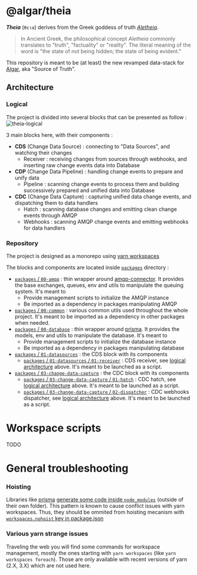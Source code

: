 # @algar/theia

***Theia*** (`θεια`) derives from the Greek goddess of truth [*Aletheia*](https://en.wikipedia.org/wiki/Aletheia).

> In Ancient Greek, the philosophical concept *Aletheia* commonly translates to "truth", "factuality" or "reality". The literal meaning of the word is "the state of not being hidden; the state of being evident."

This repository is meant to be (at least) the new revamped data-stack for [Algar](https://algar.co), aka "Source of Truth".

## Architecture

### Logical

The project is divided into several blocks that can be presented as follow :
![theia-logical](https://user-images.githubusercontent.com/10728426/212053984-0e7f50e1-1a3a-4b6c-87fe-f375c18740ea.png)

3 main blocks here, with their components :
- **CDS** (Change Data Source) : connecting to "Data Sources", and watching their changes
  - Receiver : receiving changes from sources through webhooks, and inserting raw change events data into Database
- **CDP** (Change Data Pipeline) : handling change events to prepare and unify data
  - Pipeline : scanning change events to process them and building successively prepared and unified data into Database
- **CDC** (Change Data Capture) : capturing unified data change events, and dispatching them to data handlers
  - Hatch : scanning database changes and emitting clean change events through AMQP
  - Webhooks : scanning AMQP change events and emitting webhooks for data handlers

### Repository

The project is designed as a monorepo using [yarn workspaces](https://classic.yarnpkg.com/lang/en/docs/workspaces/)

The blocks and components are located inside [`packages`](./packages) directory :
- [`packages` / `00-amqp`](./packages/00-amqp) : thin wrapper around [amqp-connector](https://github.com/permettez-moi-de-construire/amqp-connector). It provides the base exchanges, queues, env and utils to manipulate the queuing system. It's meant to
  - Provide management scripts to initialize the AMQP instance
  - Be imported as a dependency in packages manipulating AMQP
- [`packages` / `00-common`](./packages/00-common) : various common utils used throughout the whole project. It's meant to be imported as a dependency in other packages when needed.
- [`packages` / `00-database`](./packages/00-database) : thin wrapper around [prisma](https://www.prisma.io/). It provides the models, env and utils to manipulate the database. It's meant to
  - Provide management scripts to initialize the database instance
  - Be imported as a dependency in packages manipulating database
- [`packages` / `01-datasources`](./packages/01-datasources) : the CDS block with its components
  - [`packages` / `01-datasources` / `01-receiver`](./packages/01-datasources/01-receiver) : CDS receiver, see [logical architecture](#logical) above. It's meant to be launched as a script.
- [`packages` / `03-change-data-capture`](./packages/02-change-data-capture) : the CDC block with its components
  - [`packages` / `03-change-data-capture` / `01-hatch`](./packages/02-change-data-capture/01-hatch) : CDC hatch, see [logical architecture](#logical) above. It's meant to be launched as a script.
  - [`packages` / `03-change-data-capture` / `02-dispatcher`](./packages/02-change-data-capture/02-webhooks) : CDC webhooks dispatcher, see [logical architecture](#logical) above. It's meant to be launched as a script.

# Workspace scripts
TODO

# General troubleshooting

### Hoisting
Libraries like [prisma](https://www.prisma.io/) [generate some code inside `node_modules`](https://www.prisma.io/docs/concepts/components/prisma-client/working-with-prismaclient/generating-prisma-client) (outside of their own folder). This pattern is known to cause conflict issues with yarn workspaces. Thus, they should be ommited from hoisting mecanism with [`workspaces.nohoist` key in package.json](./package.json)

### Various yarn strange issues
Traveling the web you will find some commands for workspace management, mostly the ones starting with `yarn workspaces` (like `yarn workspaces foreach`). Those are only available with recent versions of yarn (2.X, 3.X) which are not used here.
